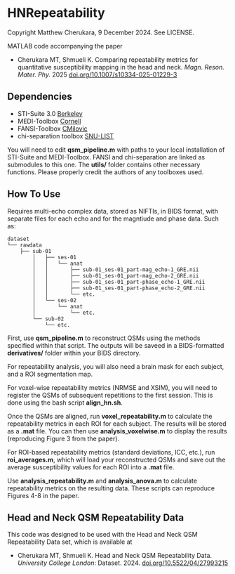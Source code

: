 # HNRepeatability

Copyright Matthew Cherukara, 9 December 2024. See LICENSE.

MATLAB code accompanying the paper
- Cherukara MT, Shmueli K. Comparing repeatability metrics for quantitative susceptibility mapping in the head and neck. *Magn. Reson. Mater. Phy.* 2025 [doi.org/10.1007/s10334-025-01229-3](https://doi.org/10.1007/s10334-025-01229-3)


## Dependencies

- STI-Suite 3.0 [Berkeley](https://people.eecs.berkeley.edu/~chunlei.liu/software.html)  
- MEDI-Toolbox [Cornell](http://pre.weill.cornell.edu/mri/pages/qsm.html)  
- FANSI-Toolbox [CMilovic](https://gitlab.com/cmilovic/FANSI-toolbox)  
- chi-separation toolbox [SNU-LIST](https://github.com/SNU-LIST/chi-separation)

You will need to edit **qsm_pipeline.m** with paths to your local installation of STI-Suite and MEDI-Toolbox. FANSI and chi-separation are linked as submodules to this one. The **utils/** folder contains other necessary functions. Please properly credit the authors of any toolboxes used.

## How To Use

Requires multi-echo complex data, stored as NIFTIs, in BIDS format, with separate files for each echo and for the magntiude and phase data. Such as:
```
dataset
└── rawdata 
    ├── sub-01
        │   ├── ses-01
        │   │   └── anat
        │   │       ├── sub-01_ses-01_part-mag_echo-1_GRE.nii
        │   │       ├── sub-01_ses-01_part-mag_echo-2_GRE.nii
        │   │       ├── sub-01_ses-01_part-phase_echo-1_GRE.nii
        │   │       ├── sub-01_ses-01_part-phase_echo-2_GRE.nii
        │   │       └── etc.
        │   └── ses-02
        │       └── anat
        │           └── etc.
        └── sub-02
            └── etc.
```

First, use **qsm_pipeline.m** to reconstruct QSMs using the methods specified within that script. The outputs will be saveed in a BIDS-formatted **derivatives/** folder within your BIDS directory.

For repeatability analysis, you will also need a brain mask for each subject, and a ROI segmentation map. 

For voxel-wise repeatability metrics (NRMSE and XSIM), you will need to register the QSMs of subsequent repetitions to the first session. This is done using the bash script **align_hn.sh**.

Once the QSMs are aligned, run **voxel_repeatability.m** to calculate the repeatability metrics in each ROI for each subject. The results will be stored as a **.mat** file. You can then use **analysis_voxelwise.m** to display the results (reproducing Figure 3 from the paper).

For ROI-based repeatability metrics (standard deviations, ICC, etc.), run **roi_averages.m**, which will load your reconstructed QSMs and save out the average susceptibility values for each ROI into a **.mat** file.

Use **analysis_repeatability.m** and **analysis_anova.m** to calculate repeatability metrics on the resulting data. These scripts can reproduce Figures 4-8 in the paper.

## Head and Neck QSM Repeatability Data

This code was designed to be used with the Head and Neck QSM Repeatability Data set, which is available at
- Cherukara MT, Shmueli K. Head and Neck QSM Repeatability Data. *University College London*: Dataset. 2024. [doi.org/10.5522/04/27993215](https://doi.org/10.5522/04/27993215)